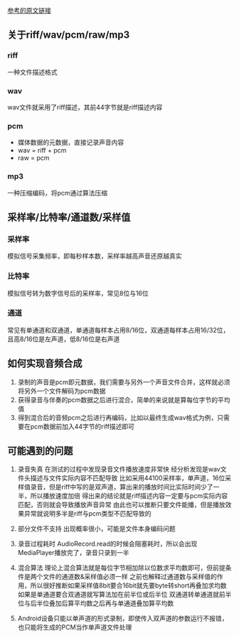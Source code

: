 [参考的原文链接](http://blog.csdn.net/h3c4lenovo/article/details/8113374)

## 关于riff/wav/pcm/raw/mp3

### riff
一种文件描述格式

### wav
wav文件就采用了riff描述，其前44字节就是riff描述内容

### pcm
- 媒体数据的元数据，直接记录声音内容
- wav = riff + pcm
- raw = pcm

### mp3
一种压缩编码，将pcm通过算法压缩

## 采样率/比特率/通道数/采样值

### 采样率
模拟信号采集频率，即每秒样本数，采样率越高声音还原越真实

### 比特率
模拟信号转为数字信号后的采样率，常见8位与16位

### 通道
常见有单通道和双通道，单通道每样本占用8/16位，双通道每样本占用16/32位，
且高8/16位是左声道，低8/16位是右声道

## 如何实现音频合成
1. 录制的声音是pcm即元数据，我们需要与另外一个声音文件合并，这样就必须将另外一个文件解码为pcm数据
2. 获得录音与伴奏的pcm数据之后进行混合，简单的来说就是算每位字节的平均值
3. 得到混合后的音频pcm之后进行再编码，比如以最终生成wav格式为例，只需要在pcm数据前加入44字节的riff描述即可

## 可能遇到的问题
1. 录音失真
在测试的过程中发现录音文件播放速度非常快
经分析发现是wav文件头描述与文件实际内容不匹配导致
比如采用44100采样率，单声道，16位采样值录音，但是riff中写的是双声道，算出来的播放时间比实际时间少了一半，所以播放速度加倍
得出来的结论就是riff描述内容一定要与pcm实际内容匹配，否则就会导致播放声音异常
由此也可以推断只要文件能播，但是播放效果异常就说明多半是riff与pcm类型不匹配导致的

2. 部分文件不支持
出现概率很小，可能是文件本身编码问题

3. 录音过程耗时
AudioRecord.read的时候会阻塞耗时，所以会出现MediaPlayer播放完了，录音只录到一半

4. 混合算法
理论上混合算法就是每位字节相加除以位数求平均数即可，但前提条件是两个文件的通道数&采样值必须一样
之前也解释过通道数与采样值的作用，所以很好推断如果采样值8bit要合16bit就先要byte转short再叠加求均数
如果是单通道要合双通道就写算法加在前半位或后半位
双通道转单通道就前半位与后半位叠加后算平均数之后再与单通道叠加算平均数

5. Android设备只能以单声道的形式录制，即使传入双声道的参数运行不报错，也只能将生成的PCM当作单声道文件处理